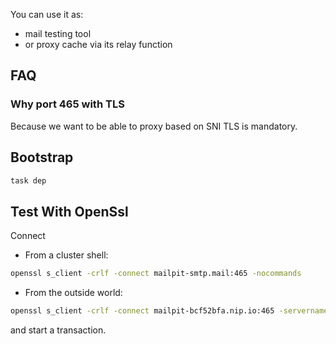 
You can use it as:
* mail testing tool
* or proxy cache via its relay function

## FAQ

### Why port 465 with TLS

Because we want to be able to proxy based on SNI
TLS is mandatory.

## Bootstrap

```bash
task dep
```


## Test With OpenSsl

Connect
* From a cluster shell:
```bash
openssl s_client -crlf -connect mailpit-smtp.mail:465 -nocommands
```
* From the outside world:
```bash
openssl s_client -crlf -connect mailpit-bcf52bfa.nip.io:465 -servername mailpit-bcf52bfa.nip.io -nocommands
```
and start a transaction.

